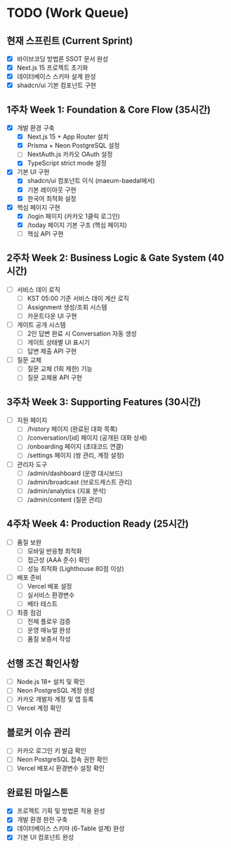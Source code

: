 # TODO (Work Queue)

## 현재 스프린트 (Current Sprint)
- [x] 바이브코딩 방법론 SSOT 문서 완성
- [x] Next.js 15 프로젝트 초기화
- [x] 데이터베이스 스키마 설계 완성
- [x] shadcn/ui 기본 컴포넌트 구현

## 1주차 Week 1: Foundation & Core Flow (35시간)
- [x] 개발 환경 구축
  - [x] Next.js 15 + App Router 설치
  - [x] Prisma + Neon PostgreSQL 설정
  - [ ] NextAuth.js 카카오 OAuth 설정
  - [x] TypeScript strict mode 설정
- [x] 기본 UI 구현
  - [x] shadcn/ui 컴포넌트 이식 (maeum-baedal에서)
  - [x] 기본 레이아웃 구현
  - [x] 한국어 최적화 설정
- [x] 핵심 페이지 구현
  - [x] /login 페이지 (카카오 1클릭 로그인)
  - [x] /today 페이지 기본 구조 (핵심 페이지)
  - [ ] 핵심 API 구현

## 2주차 Week 2: Business Logic & Gate System (40시간)
- [ ] 서비스 데이 로직
  - [ ] KST 05:00 기준 서비스 데이 계산 로직
  - [ ] Assignment 생성/조회 시스템
  - [ ] 카운트다운 UI 구현
- [ ] 게이트 공개 시스템
  - [ ] 2인 답변 완료 시 Conversation 자동 생성
  - [ ] 게이트 상태별 UI 표시기
  - [ ] 답변 제출 API 구현
- [ ] 질문 교체
  - [ ] 질문 교체 (1회 제한) 기능
  - [ ] 질문 교체용 API 구현

## 3주차 Week 3: Supporting Features (30시간)
- [ ] 지원 페이지
  - [ ] /history 페이지 (완료된 대화 목록)
  - [ ] /conversation/[id] 페이지 (공개된 대화 상세)
  - [ ] /onboarding 페이지 (초대코드 연결)
  - [ ] /settings 페이지 (쌍 관리, 계정 설정)
- [ ] 관리자 도구
  - [ ] /admin/dashboard (운영 대시보드)
  - [ ] /admin/broadcast (브로드캐스트 관리)
  - [ ] /admin/analytics (지표 분석)
  - [ ] /admin/content (질문 관리)

## 4주차 Week 4: Production Ready (25시간)
- [ ] 품질 보완
  - [ ] 모바일 반응형 최적화
  - [ ] 접근성 (AAA 준수) 확인
  - [ ] 성능 최적화 (Lighthouse 80점 이상)
- [ ] 배포 준비
  - [ ] Vercel 배포 설정
  - [ ] 실서비스 환경변수
  - [ ] 베타 테스트
- [ ] 최종 점검
  - [ ] 전체 플로우 검증
  - [ ] 운영 매뉴얼 완성
  - [ ] 품질 보증서 작성

## 선행 조건 확인사항
- [ ] Node.js 18+ 설치 및 확인
- [ ] Neon PostgreSQL 계정 생성
- [ ] 카카오 개발자 계정 및 앱 등록
- [ ] Vercel 계정 확인

## 블로커 이슈 관리
- [ ] 카카오 로그인 키 발급 확인
- [ ] Neon PostgreSQL 접속 권한 확인
- [ ] Vercel 배포시 환경변수 설정 확인

## 완료된 마일스톤
- [x] 프로젝트 기획 및 방법론 적용 완성
- [x] 개발 환경 완전 구축
- [x] 데이터베이스 스키마 (6-Table 설계) 완성
- [x] 기본 UI 컴포넌트 완성